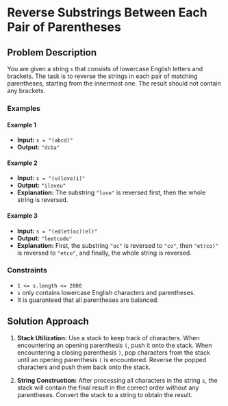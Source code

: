 # Reverse Substrings Between Each Pair of Parentheses

## Problem Description

You are given a string `s` that consists of lowercase English letters and brackets. The task is to reverse the strings in each pair of matching parentheses, starting from the innermost one. The result should not contain any brackets.

### Examples

#### Example 1
- **Input:** `s = "(abcd)"`
- **Output:** `"dcba"`

#### Example 2
- **Input:** `s = "(u(love)i)"`
- **Output:** `"iloveu"`
- **Explanation:** The substring `"love"` is reversed first, then the whole string is reversed.

#### Example 3
- **Input:** `s = "(ed(et(oc))el)"`
- **Output:** `"leetcode"`
- **Explanation:** First, the substring `"oc"` is reversed to `"co"`, then `"et(co)"` is reversed to `"etco"`, and finally, the whole string is reversed.


### Constraints

- `1 <= s.length <= 2000`
- `s` only contains lowercase English characters and parentheses.
- It is guaranteed that all parentheses are balanced.

## Solution Approach

1. **Stack Utilization:** Use a stack to keep track of characters. When encountering an opening parenthesis `(`, push it onto the stack. When encountering a closing parenthesis `)`, pop characters from the stack until an opening parenthesis `(` is encountered. Reverse the popped characters and push them back onto the stack.


2. **String Construction:** After processing all characters in the string `s`, the stack will contain the final result in the correct order without any parentheses. Convert the stack to a string to obtain the result.

